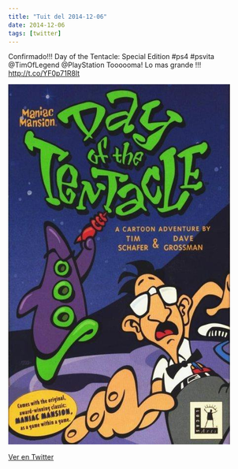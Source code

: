 ```yaml
---
title: "Tuit del 2014-12-06"
date: 2014-12-06
tags: [twitter]
---
```


Confirmado!!! Day of the Tentacle: Special Edition #ps4 #psvita @TimOfLegend @PlayStation Toooooma! Lo mas grande !!! http://t.co/YF0p71R8lt

![Imagen](/assets/images/541378526797381633-B4Nc3w8CIAAotKC.jpg)

[Ver en Twitter](https://twitter.com/i/web/status/541378526797381633)
